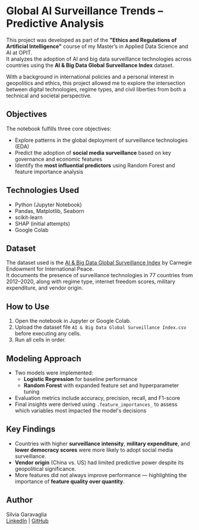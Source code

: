 # Global AI Surveillance Trends – Predictive Analysis

This project was developed as part of the **"Ethics and Regulations of Artificial Intelligence"** course of my Master’s in Applied Data Science and AI at OPIT.  
It analyzes the adoption of AI and big data surveillance technologies across countries using the **AI & Big Data Global Surveillance Index** dataset.

With a background in international policies and a personal interest in geopolitics and ethics, this project allowed me to explore the intersection between digital technologies, regime types, and civil liberties from both a technical and societal perspective.

## Objectives

The notebook fulfills three core objectives:
- Explore patterns in the global deployment of surveillance technologies (EDA)
- Predict the adoption of **social media surveillance** based on key governance and economic features
- Identify the **most influential predictors** using Random Forest and feature importance analysis

## Technologies Used

- Python (Jupyter Notebook)
- Pandas, Matplotlib, Seaborn
- scikit-learn
- SHAP (initial attempts)
- Google Colab

## Dataset

The dataset used is the [AI & Big Data Global Surveillance Index](https://data.mendeley.com/datasets/gjhf5y4xjp/1) by Carnegie Endowment for International Peace.  
It documents the presence of surveillance technologies in 77 countries from 2012–2020, along with regime type, internet freedom scores, military expenditure, and vendor origin.

## How to Use

1. Open the notebook in Jupyter or Google Colab.
2. Upload the dataset file `AI & Big Data Global Surveillance Index.csv` before executing any cells.
3. Run all cells in order.

## Modeling Approach

- Two models were implemented:
  - **Logistic Regression** for baseline performance
  - **Random Forest** with expanded feature set and hyperparameter tuning
- Evaluation metrics include accuracy, precision, recall, and F1-score
- Final insights were derived using `.feature_importances_` to assess which variables most impacted the model's decisions

## Key Findings

- Countries with higher **surveillance intensity**, **military expenditure**, and **lower democracy scores** were more likely to adopt social media surveillance.
- **Vendor origin** (China vs. US) had limited predictive power despite its geopolitical significance.
- More features did not always improve performance — highlighting the importance of **feature quality over quantity**.

## Author

Silvia Garavaglia  
[LinkedIn](https://www.linkedin.com/in/silviagaravaglia/) | [GitHub](https://github.com/silviagara)